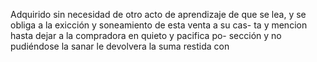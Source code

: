 Adquirido sin necesidad de otro acto de aprendizaje de que se lea, y se obliga a la exicción y soneamiento de esta venta a su cas- ta y mencion hasta dejar a la compradora en quieto y pacifica po- sección y no pudiéndose la sanar le devolvera la suma restida con